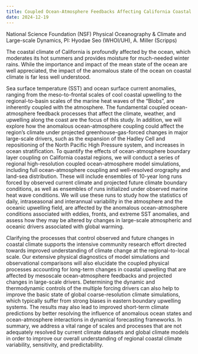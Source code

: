 ```yaml
---
title: Coupled Ocean-Atmosphere Feedbacks Affecting California Coastal Climate; Current Conditions and Future Projections
date: 2024-12-19
---
```


National Science Foundation (NSF) Physical Oceanography & Climate and Large-scale Dynamics, PI: Hyodae Seo (WHOI/UH), A. Miller (Scripps)
<!--more-->

The coastal climate of California is profoundly affected by the ocean, which moderates its hot summers and provides moisture for much-needed winter rains. While the importance and impact of the mean state of the ocean are well appreciated, the impact of the anomalous state of the ocean on coastal climate is far less well understood. 

Sea surface temperature (SST) and ocean surface current anomalies, ranging from the meso-to-frontal scales of cool coastal upwelling to the regional-to-basin scales of the marine heat waves of the “Blobs”, are inherently coupled with the atmosphere. The fundamental coupled ocean-atmosphere feedback processes that affect the climate, weather, and upwelling along the coast are the focus of this study. In addition, we will explore how the anomalous ocean-atmosphere coupling could affect the region’s climate under projected greenhouse-gas-forced changes in major large-scale drivers, such as the expansion of the Hadley Cell and repositioning of the North Pacific High Pressure system, and increases in ocean stratification. To quantify the effects of ocean-atmosphere boundary layer coupling on California coastal regions, we will conduct a series of regional high-resolution coupled ocean-atmosphere model simulations, including full ocean-atmosphere coupling and well-resolved orography and land-sea distribution. These will include ensembles of 10-year long runs forced by observed current climate and projected future climate boundary conditions, as well as ensembles of runs initialized under observed marine heat wave conditions. We will use these runs to study how the statistics of daily, intraseasonal and interannual variability in the atmosphere and the oceanic upwelling field, are affected by the anomalous ocean-atmosphere conditions associated with eddies, fronts, and extreme SST anomalies, and assess how they may be altered by changes in large-scale atmospheric and oceanic drivers associated with global warming.

Clarifying the processes that control observed and future changes in coastal climate supports the intensive community research effort directed towards improved understanding of climate change at the regional-to-local scale. Our extensive physical diagnostics of model simulations and observational comparisons will also elucidate the coupled physical processes accounting for long-term changes in coastal upwelling that are affected by mesoscale ocean-atmosphere feedbacks and projected changes in large-scale drivers. Determining the dynamic and thermodynamic controls of the multiple forcing drivers can also help to improve the basic state of global coarse-resolution climate simulations, which typically suffer from strong biases in eastern boundary upwelling systems. The results may also lead to improved short-term climate predictions by better resolving the influence of anomalous ocean states and ocean-atmosphere interactions in dynamical forecasting frameworks. In summary, we address a vital range of scales and processes that are not adequately resolved by current climate datasets and global climate models in order to improve our overall understanding of regional coastal climate variability, sensitivity, and predictability.


